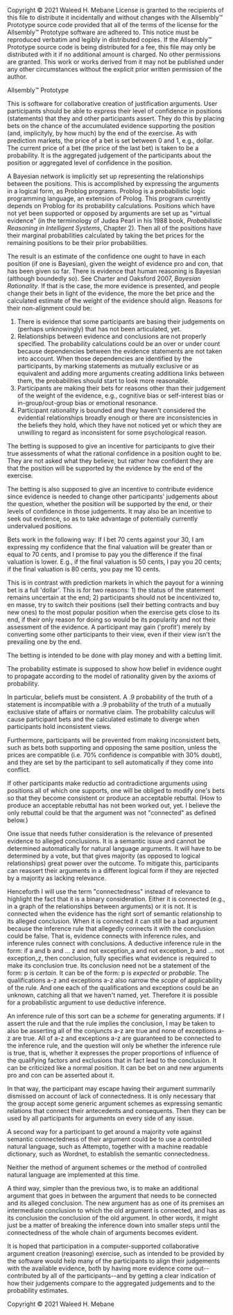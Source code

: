 Copyright © 2021 Waleed H. Mebane
License is granted to the recipients of this file to distribute it 
incidentally and without changes with the Allsembly™ Prototype source code 
provided that all of the terms of the license for the Allsembly™ Prototype 
software are adhered to. This notice must be reproduced verbatim and legibly 
in distributed copies.  If the Allsembly™ Prototype source code is being 
distributed for a fee, this file may only be distributed with it if no 
additional amount is charged.  No other permissions are granted.  This work 
or works derived from it may not be published under any other circumstances 
without the explicit prior written permission of the author.

Allsembly™ Prototype

This is software for collaborative creation of justification arguments.
User participants should be able to express their level of confidence in 
positions (statements) that they and other participants assert.
They do this by placing bets on the chance of the accumulated evidence
supporting the position (and, implicityly, by how much) by the end of the exercise.
As with prediction markets, the price of a bet is set between 0 and 1, e.g.,
dollar.  The current price of a bet (the price of the last bet) is 
taken to be a probability.  It is the aggregated judgement of the 
participants about the position or aggregated level of confidence in the
position.

A Bayesian network is implicitly set up representing the relationships
between the positions.  This is accomplished by expressing the arguments
in a logical form, as Problog programs.  Problog is a probabilistic logic
programming language, an extension of Prolog.  This program currently
depends on Problog for its probability calculations.  Positions which
have not yet been supported or opposed by arguments are set up as
"virtual evidence" (in the terminology of Judea Pearl in his 1988 book, _Probabilistic Reasoning in Intelligent Systems_, Chapter 2).
Then all of the positions have their marginal probabilities calculated
by taking the bet prices for the remaining positions to be their prior probabilities.

The result is an estimate of the confidence one ought to have in each
position (if one is Bayesian), given the weight of evidence pro and con, 
that has been given so far.
There is evidence that human reasoning is Bayesian (although boundedly so).
See Charter and Oaksford 2007, _Bayesian Rationality_.  If that is the case, 
the more evidence is presented, and people change their bets in light of the
evidence, the more the bet price and the calculated estimate of the weight
of the evidence should align.
Reasons for their non-alignment could be:
1) There is evidence that some participants are basing their judgements on
(perhaps unknowingly) that has not been articulated, yet.
2) Relationships between evidence and conclusions are not properly
specified.  The probability calculations could be an over or under count
because dependencies between the evidence statements are not taken into 
account.  When those dependencies are identified by the participants, by
marking statements as mutually exclusive or as equivalent and adding
more arguments creating additiona links between them, the probabilities
should start to look more reasonable.
3) Participants are making their bets for reasons other than their judgement
of the weight of the evidence, e.g., cognitive bias or self-interest bias or
in-group/out-group bias or emotional resonance.
4) Participant rationality is bounded and they haven't considered the
evidential relationships broadly enough or there are inconsistencies in
the beliefs they hold, which they have not noticed yet or which they are
unwilling to regard as inconsistent for some psychological reason.

The betting is supposed to give an incentive for participants to give their
true assessments of what the rational confidence in a position ought to be.
They are not asked what they believe, but rather how confident they are that
the position will be supported by the evidence by the end of the exercise.

The betting is also supposed to give an incentive to contribute evidence
since evidence is needed to change other participants' judgements about
the question, whether the position will be supported by the end, or their
levels of confidence in those judgements.  It may also be an incentive to
seek out evidence, so as to take advantage of potentially currently
undervalued positions.

Bets work in the following way:
If I bet 70 cents against your 30, I am expressing my confidence that the final valuation will be greater than or equal to 70 cents, and I promise to pay you the difference if the final valuation is lower.
E.g., if the final valuation is 50 cents, I pay you 20 cents; if the final valuation is 80 cents, you pay me 10 cents.

This is in contrast with prediction markets in which the payout for a winning
bet is a full 'dollar'.  This is for two reasons:  1) the status of the 
statement remains uncertain at the end; 2) participants should not be
incentivized to, en masse, try to switch their positions (sell their betting
contracts and buy new ones) to the most popular position when the exercise
gets close to its end, if their only reason for doing so would be its
popularity and not their assessment of the evidence.  A participant may
gain ('profit') merely by converting some other participants to their view, 
even if their view isn't the prevailing one by the end.

The betting is intended to be done with play money and with a betting limit.

The probability estimate is supposed to show how belief in evidence ought to
propagate according to the model of rationality given by the axioms of 
probability.

In particular, beliefs must be consistent.  A .9 probability of the truth
of a statement is incompatible with a .9 probability of the truth of
a mutually exclusive state of affairs or normative claim.  The probability
calculus will cause participant bets and the calculated estimate to
diverge when participants hold inconsistent views.

Furthermore, participants will be prevented from making inconsistent bets,
such as bets both supporting and opposing the same position, unless the
prices are compatible (i.e. 70% confidence is compatible with 30% doubt),
and they are set by the participant to sell automatically if they come 
into conflict.

If other participants make reductio ad contradictione arguments using
positions all of which one supports, one will be obliged to modify one's
bets so that they become consistent or produce an acceptable rebuttal.
(How to produce an acceptable rebuttal has not been worked out, yet.
I believe the only rebuttal could be that the argument was not
"connected" as defined below.)

One issue that needs futher consideration is the relevance of
presented evidence to alleged conclusions.  It is a semantic issue and
cannot be determined automatically for natural language arguments.
It will have to be determined by a vote, but that gives majority
(as opposed to logical relationships) great power over the outcome.
To mitigate this, participants can reassert their arguments in a different
logical form if they are rejected by a majority as lacking relevance.

Henceforth I will use the term "connectedness" instead of relevance to
highlight the fact that it is a binary consideration.  Either it is
connected (e.g., in a graph of the relationships between arguments) or
it is not.  It is connected when the evidence has the right sort of 
semantic relationship to its alleged conclusion.  When it is connected
it can still be a bad argument because the inference rule that allegedly
connects it with the conclusion could be false.  That is, evidence
connects with inference rules, and inference rules connect with
conclusions.  A deductive inference rule in the form: if a and b
and ... z and not exception_a and not exception_b and ... not
exception_z, then conclusion, fully specifies what evidence is required
to make its conclusion true.  Its conclusion need not be a statement
of the form: p is _certain_.  It can be of the form: p is _expected_ or
_probable_.  The qualifications a-z and exceptions a-z also narrow the
_scope_ of applicability of the rule.  And one each of the qualifications
and exceptions could be an unknown, catching all that we haven't named, yet.
Therefore it is possible for a probabilistic argument to use
deductive inference.

An inference rule of this sort can be a _scheme_ for generating arguments.
If I assert the rule and that the rule implies the conclusion, I may
be taken to also be asserting all of the conjuncts a-z are true and
none of exceptions a-z are true.  All of a-z and exceptions a-z are
guaranteed to be connected to the inference rule, and the question will
only be whether the inference rule is true, that is, whether it expresses
the proper proportions of influence of the qualifying factors and
exclusions that in fact lead to the conclusion.  It can be criticized
like a normal position.  It can be bet on and new arguments pro and con
can be asserted about it.

In that way, the participant may escape having their argument
summarily dismissed on account of lack of connectedness.  It is only
necessary that the group accept some generic argument schemes as 
expressing semantic relations that connect their antecedents and 
consequents.  Then they can be used by all participants for arguments
on every side of any issue.

A second way for a participant to get around a majority vote against
semantic connectedness of their argument could be to use a controlled
natural language, such as Attempto, together with a machine readable
dictionary, such as Wordnet, to establish the semantic connectedness.

Neither the method of argument schemes or the method of controlled 
natural language are implemented at this time.

A third way, simpler than the previous two, is to make an additional 
argument that goes in between the argument that needs to be connected
and its alleged conclusion. The new argument has as one of its premises
an intermediate conclusion to which the old argument is connected,
and has as its conclusion the conclusion of the old argument.  In
other words, it might just be a matter of breaking the inference
down into smaller steps until the connectedness of the whole chain
of arguments becomes evident.

It is hoped that participation in a computer-supported collaborative
argument creation (reasoning) exercise, such as intended to be provided
by the software would help many of the participants to align their judgements
with the available evidence, both by having more evidence come out--
contributed by all of the participants--and by getting a clear indication
of how their judgements compare to the aggregated judgements and to the
probability estimates.

Copyright © 2021 Waleed H. Mebane
